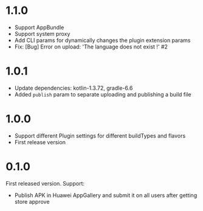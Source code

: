 # 1.1.0

* Support AppBundle
* Support system proxy
* Add CLI params for dynamically changes the plugin extension params 
* Fix: [Bug] Error on upload: 'The language does not exist !' #2

# 1.0.1

* Update dependencies: kotlin-1.3.72, gradle-6.6
* Added `publish` param to separate uploading and publishing a build file

# 1.0.0

* Support different Plugin settings for different buildTypes and flavors
* First release version

# 0.1.0

First released version. Support:
* Publish APK in Huawei AppGallery and submit it on all users after getting store approve

